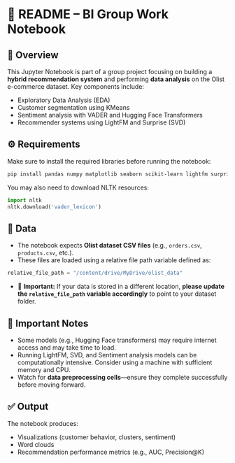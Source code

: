 
# 📘 README – BI Group Work Notebook

## 📌 Overview
This Jupyter Notebook is part of a group project focusing on building a **hybrid recommendation system** and performing **data analysis** on the Olist e-commerce dataset. Key components include:
- Exploratory Data Analysis (EDA)
- Customer segmentation using KMeans
- Sentiment analysis with VADER and Hugging Face Transformers
- Recommender systems using LightFM and Surprise (SVD)

## ⚙️ Requirements
Make sure to install the required libraries before running the notebook:
```bash
pip install pandas numpy matplotlib seaborn scikit-learn lightfm surprise nltk transformers wordcloud
```

You may also need to download NLTK resources:
```python
import nltk
nltk.download('vader_lexicon')
```

## 📂 Data
- The notebook expects **Olist dataset CSV files** (e.g., `orders.csv`, `products.csv`, etc.).
- These files are loaded using a relative file path variable defined as:

```python
relative_file_path = "/content/drive/MyDrive/olist_data"
```

- 📌 **Important:** If your data is stored in a different location, **please update the `relative_file_path` variable accordingly** to point to your dataset folder.

## 🚨 Important Notes
- Some models (e.g., Hugging Face transformers) may require internet access and may take time to load.
- Running LightFM, SVD, and Sentiment analysis models can be computationally intensive. Consider using a machine with sufficient memory and CPU.
- Watch for **data preprocessing cells**—ensure they complete successfully before moving forward.

## ✅ Output
The notebook produces:
- Visualizations (customer behavior, clusters, sentiment)
- Word clouds
- Recommendation performance metrics (e.g., AUC, Precision@K)
